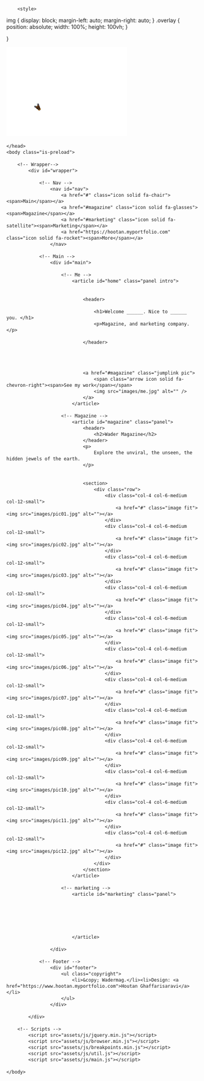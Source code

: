 <!DOCTYPE HTML>
<!--
	Astral by HTML5 UP
	html5up.net | @ajlkn
	Free for personal and commercial use under the CCA 3.0 license (html5up.net/license)
-->
<html>
	<head>
		<title>Wadermag</title>
		<meta charset="utf-8" />
		<meta name="viewport" content="width=device-width, initial-scale=1, user-scalable=no" />
		<link rel="stylesheet" href="assets/css/main.css" />
		<noscript><link rel="stylesheet" href="assets/css/noscript.css" /></noscript>


		<style>
  img {
    display: block;
    margin-left: auto;
    margin-right: auto;
  }
  .overlay {
    position: absolute;
    width: 100%;
    height: 100vh;
  }

  }
</style>
<body>
  <img class="overlay" src="butters.gif">

  <link href="tablogo">
</body>




	</head>
	<body class="is-preload">

		<!-- Wrapper-->
			<div id="wrapper">

				<!-- Nav -->
					<nav id="nav">
						<a href="#" class="icon solid fa-chair"><span>Main</span></a>
						<a href="#magazine" class="icon solid fa-glasses"><span>Magazine</span></a>
						<a href="#marketing" class="icon solid fa-satellite"><span>Marketing</span></a>
						<a href="https://hootan.myportfolio.com" class="icon solid fa-rocket"><span>More</span></a>
					</nav>

				<!-- Main -->
					<div id="main">

						<!-- Me -->
							<article id="home" class="panel intro">


								<header>

									<h1>Welcome ______. Nice to ______ you. </h1>
									<p>Magazine, and marketing company.</p>

								</header>




								<a href="#magazine" class="jumplink pic">
									<span class="arrow icon solid fa-chevron-right"><span>See my work</span></span>
									<img src="images/me.jpg" alt="" />
								</a>
							</article>

						<!-- Magazine -->
							<article id="magazine" class="panel">
								<header>
									<h2>Wader Magazine</h2>
								</header>
								<p>
									Explore the unviral, the unseen, the hidden jewels of the earth.
								</p>


								<section>
									<div class="row">
										<div class="col-4 col-6-medium col-12-small">
											<a href="#" class="image fit"><img src="images/pic01.jpg" alt=""></a>
										</div>
										<div class="col-4 col-6-medium col-12-small">
											<a href="#" class="image fit"><img src="images/pic02.jpg" alt=""></a>
										</div>
										<div class="col-4 col-6-medium col-12-small">
											<a href="#" class="image fit"><img src="images/pic03.jpg" alt=""></a>
										</div>
										<div class="col-4 col-6-medium col-12-small">
											<a href="#" class="image fit"><img src="images/pic04.jpg" alt=""></a>
										</div>
										<div class="col-4 col-6-medium col-12-small">
											<a href="#" class="image fit"><img src="images/pic05.jpg" alt=""></a>
										</div>
										<div class="col-4 col-6-medium col-12-small">
											<a href="#" class="image fit"><img src="images/pic06.jpg" alt=""></a>
										</div>
										<div class="col-4 col-6-medium col-12-small">
											<a href="#" class="image fit"><img src="images/pic07.jpg" alt=""></a>
										</div>
										<div class="col-4 col-6-medium col-12-small">
											<a href="#" class="image fit"><img src="images/pic08.jpg" alt=""></a>
										</div>
										<div class="col-4 col-6-medium col-12-small">
											<a href="#" class="image fit"><img src="images/pic09.jpg" alt=""></a>
										</div>
										<div class="col-4 col-6-medium col-12-small">
											<a href="#" class="image fit"><img src="images/pic10.jpg" alt=""></a>
										</div>
										<div class="col-4 col-6-medium col-12-small">
											<a href="#" class="image fit"><img src="images/pic11.jpg" alt=""></a>
										</div>
										<div class="col-4 col-6-medium col-12-small">
											<a href="#" class="image fit"><img src="images/pic12.jpg" alt=""></a>
										</div>
									</div>
								</section>
							</article>

						<!-- marketing -->
							<article id="marketing" class="panel">






							</article>

					</div>

				<!-- Footer -->
					<div id="footer">
						<ul class="copyright">
							<li>&copy; Wadermag.</li><li>Design: <a href="https://www.hootan.myportfolio.com">Houtan Ghaffarisaravi</a></li>
						</ul>
					</div>

			</div>

		<!-- Scripts -->
			<script src="assets/js/jquery.min.js"></script>
			<script src="assets/js/browser.min.js"></script>
			<script src="assets/js/breakpoints.min.js"></script>
			<script src="assets/js/util.js"></script>
			<script src="assets/js/main.js"></script>

	</body>
</html>

